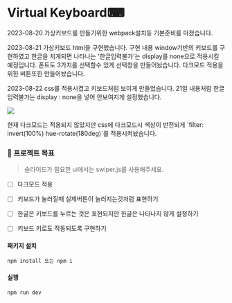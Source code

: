 # Virtual Keyboard⌨
2023-08-20 가상키보드를 만들기위한 webpack설치등 기본준비를 마쳤습니다.

2023-08-21 가상키보드 html을 구현했습니다.
구현 내용 window기반의 키보드를 구현하였고 한글을 치게되면 나타나는 '한글입력불가'는 display를 none으로 적용시킬 예정입니다.
폰트도 3가지를 선택할수 있게 선택창을 만들어놨습니다.
다크모드 적용을 위한 버튼또한 만들어놨습니다.

2023-08-22
css를 적용시켰고 키보드처럼 보이게 만들었습니다.
21일 내용처럼 한글입력불가는 display : none을 넣어 안보여지게 설정했습니다.
<p aline="center"><img src = "https://github.com/LKJ970524/virtual-keyboard/assets/115642699/257432c8-aa1e-45e2-bce1-7462c8c617e2"></p>
현재 다크모드는 적용되지 않았지만 css에 다크모드시 색상이 반전되게 `filter: invert(100%) hue-rotate(180deg)`를 적용시켜놨습니다.

### 🏅 프로젝트 목표
> 슬라이드가 필요한 ui에서는 swiper.js를 사용해주세요.
- [ ] 다크모드 적용
- [ ] 키보드가 눌러질때 실제버튼이 눌러지는것처럼 표현하기
- [ ] 한글은 키보드를 누르는 것은 표현되지만 한글은 나타나지 않게 설정하기
- [ ] 키보드 키로도 작동되도록 구현하기




#### 패키지 설치

```bash
npm install 또는 npm i
```

#### 실행

```bash
npm run dev
```